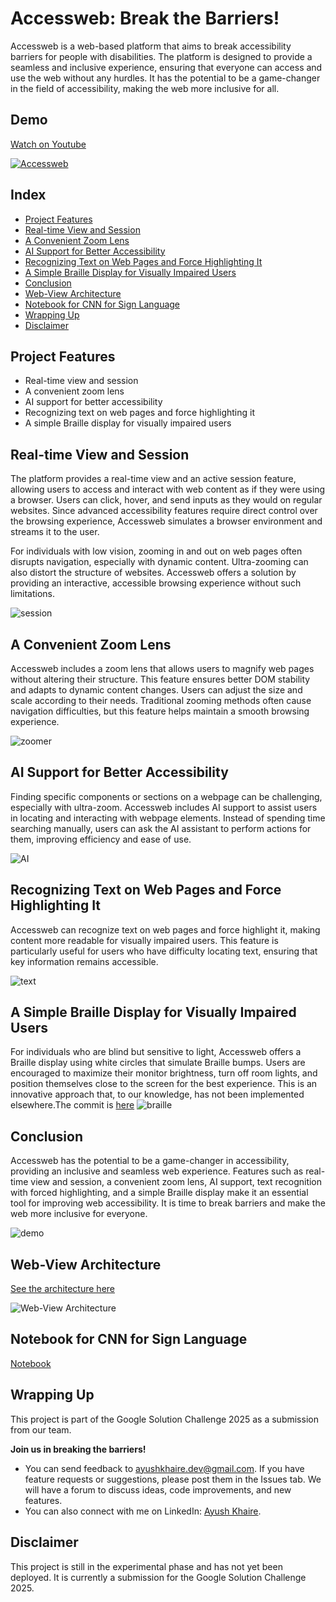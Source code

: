 # Accessweb: Break the Barriers!

Accessweb is a web-based platform that aims to break accessibility barriers for people with disabilities. The platform is designed to provide a seamless and inclusive experience, ensuring that everyone can access and use the web without any hurdles. It has the potential to be a game-changer in the field of accessibility, making the web more inclusive for all.

## Demo
[Watch on Youtube](https://www.youtube.com/watch?v=dwbIqAioSvM)

[![Accessweb](https://img.youtube.com/vi/dwbIqAioSvM/0.jpg)](https://www.youtube.com/watch?v=dwbIqAioSvM)

## Index
- [Project Features](#project-features)
- [Real-time View and Session](#real-time-view-and-session)
- [A Convenient Zoom Lens](#a-convenient-zoom-lens)
- [AI Support for Better Accessibility](#ai-support-for-better-accessibility)
- [Recognizing Text on Web Pages and Force Highlighting It](#recognizing-text-on-web-pages-and-force-highlighting-it)
- [A Simple Braille Display for Visually Impaired Users](#a-simple-braille-display-for-visually-impaired-users)
- [Conclusion](#conclusion)
- [Web-View Architecture](#web-view-architecture)
- [Notebook for CNN for Sign Language](#notebook-for-cnn-for-sign-language)
- [Wrapping Up](#wrapping-up)
- [Disclaimer](#disclaimer)

## Project Features
- Real-time view and session
- A convenient zoom lens
- AI support for better accessibility
- Recognizing text on web pages and force highlighting it
- A simple Braille display for visually impaired users

## Real-time View and Session
The platform provides a real-time view and an active session feature, allowing users to access and interact with web content as if they were using a browser. Users can click, hover, and send inputs as they would on regular websites. Since advanced accessibility features require direct control over the browsing experience, Accessweb simulates a browser environment and streams it to the user. 

For individuals with low vision, zooming in and out on web pages often disrupts navigation, especially with dynamic content. Ultra-zooming can also distort the structure of websites. Accessweb offers a solution by providing an interactive, accessible browsing experience without such limitations.

![session](/assets/general/1_session_screen-captureonline-video-cutter.com-ezgif.com-effects.gif)

## A Convenient Zoom Lens
Accessweb includes a zoom lens that allows users to magnify web pages without altering their structure. This feature ensures better DOM stability and adapts to dynamic content changes. Users can adjust the size and scale according to their needs. Traditional zooming methods often cause navigation difficulties, but this feature helps maintain a smooth browsing experience.

![zoomer](/assets/general/2_view_lens_screen-captureonline-video-cutter.com-ezgif.com-video-to-gif-converter.gif)

## AI Support for Better Accessibility
Finding specific components or sections on a webpage can be challenging, especially with ultra-zoom. Accessweb includes AI support to assist users in locating and interacting with webpage elements. Instead of spending time searching manually, users can ask the AI assistant to perform actions for them, improving efficiency and ease of use.

![AI](/assets/general/3_ai_intigration_screen-captureonline-video-cutter.com-ezgif.com-video-to-gif-converter.gif)

## Recognizing Text on Web Pages and Force Highlighting It
Accessweb can recognize text on web pages and force highlight it, making content more readable for visually impaired users. This feature is particularly useful for users who have difficulty locating text, ensuring that key information remains accessible.

![text](/assets/general/4_identify_text_screen-captureonline-video-cutter.com-ezgif.com-video-to-gif-converter.gif)

## A Simple Braille Display for Visually Impaired Users
For individuals who are blind but sensitive to light, Accessweb offers a Braille display using white circles that simulate Braille bumps. Users are encouraged to maximize their monitor brightness, turn off room lights, and position themselves close to the screen for the best experience. This is an innovative approach that, to our knowledge, has not been implemented elsewhere.The commit is [here](https://github.com/AYUSHKHAIRE/web-view/commit/4a2090bb8757382cc50cd4b0bab6f59baa48cff0)
![braille](/assets/general/5_brail_supporter_screen-captureonline-video-cutter.com.mp4screen-captureonline-video-cutter.com-ezgif.com-video-to-gif-converter.gif)

## Conclusion
Accessweb has the potential to be a game-changer in accessibility, providing an inclusive and seamless web experience. Features such as real-time view and session, a convenient zoom lens, AI support, text recognition with forced highlighting, and a simple Braille display make it an essential tool for improving web accessibility. It is time to break barriers and make the web more inclusive for everyone.

![demo](/assets/general/6_general_look_screen-captureonline-video-cutter.com-ezgif.com-video-to-gif-converter.gif)

## Web-View Architecture
[See the architecture here](https://lucid.app/lucidspark/7044d1a6-f60a-4ab3-a537-eb9b786a9b12/edit?viewport_loc=-2639,-606,4644,2225,0_0&invitationId=inv_b43b5b8e-a2eb-4b9c-b0b5-8efc91c15dbc)

![Web-View Architecture](assets/code/Screenshot%20from%202025-02-27%2021-53-05.png)

## Notebook for CNN for Sign Language
[Notebook](https://www.kaggle.com/code/ayushkhaire/asl-cnn)

## Wrapping Up
This project is part of the Google Solution Challenge 2025 as a submission from our team.

**Join us in breaking the barriers!**
- You can send feedback to ayushkhaire.dev@gmail.com. If you have feature requests or suggestions, please post them in the Issues tab. We will have a forum to discuss ideas, code improvements, and new features.
- You can also connect with me on LinkedIn: [Ayush Khaire](https://www.linkedin.com/in/ayushkhaire/).

## Disclaimer
This project is still in the experimental phase and has not yet been deployed. It is currently a submission for the Google Solution Challenge 2025.
